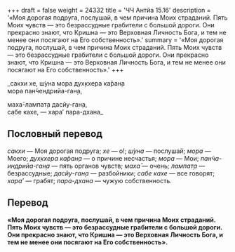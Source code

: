 +++
draft = false
weight = 24332
title = 'ЧЧ Антйа 15.16'
description = '«Моя дорогая подруга, послушай, в чем причина Моих страданий. Пять Моих чувств — это безрассудные грабители с большой дороги. Они прекрасно знают, что Кришна — это Верховная Личность Бога, и тем не менее они посягают на Его собственность».'
summary = '«Моя дорогая подруга, послушай, в чем причина Моих страданий. Пять Моих чувств — это безрассудные грабители с большой дороги. Они прекрасно знают, что Кришна — это Верховная Личность Бога, и тем не менее они посягают на Его собственность».'
+++

_сакхи хе, ш́уна мора дух̣кхера ка̄ран̣а  
мора пан̃чендрийа-ган̣а,  
  
маха̄-лампат̣а дасйу-ган̣а,  
сабе кахе, — хара’ пара-дхана_

## Пословный перевод

_сакхи_ — Моя дорогая подруга; _хе_ — о!; _ш́уна_ — послушай; _мора_ — Моего; _дух̣кхера_ _ка̄ран̣а_ — о причине несчастья; _мора_ — Мои; _пан̃ча_\-_индрийа_\-_ган̣а_ — пять органов чувств; _маха̄_ — очень; _лампат̣а_ — безрассудные; _дасйу_\-_ган̣а_ — разбойники; _сабе_ _кахе_ — все говорят; _хара’_ — грабят; _пара_\-_дхана_ — чужую собственность.

## Перевод

**«Моя дорогая подруга, послушай, в чем причина Моих страданий. Пять Моих чувств — это безрассудные грабители с большой дороги. Они прекрасно знают, что Кришна — это Верховная Личность Бога, и тем не менее они посягают на Его собственность».**
